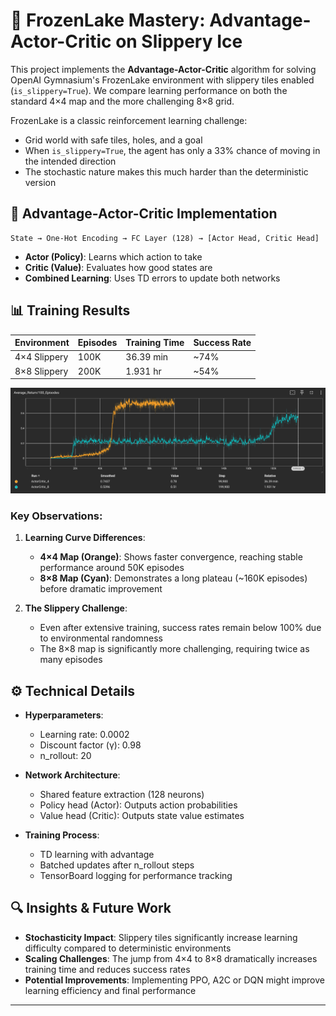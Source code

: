 # 🧊 FrozenLake Mastery: Advantage-Actor-Critic on Slippery Ice

This project implements the **Advantage-Actor-Critic** algorithm for solving OpenAI Gymnasium's FrozenLake environment with slippery tiles enabled (`is_slippery=True`). We compare learning performance on both the standard 4×4 map and the more challenging 8×8 grid.


FrozenLake is a classic reinforcement learning challenge:
- Grid world with safe tiles, holes, and a goal
- When `is_slippery=True`, the agent has only a 33% chance of moving in the intended direction
- The stochastic nature makes this much harder than the deterministic version

## 🧠 Advantage-Actor-Critic Implementation

```
State → One-Hot Encoding → FC Layer (128) → [Actor Head, Critic Head]
```

- **Actor (Policy)**: Learns which action to take
- **Critic (Value)**: Evaluates how good states are
- **Combined Learning**: Uses TD errors to update both networks

## 📊 Training Results

| Environment | Episodes | Training Time | Success Rate |
|-------------|----------|---------------|--------------|
| 4×4 Slippery| 100K     | 36.39 min     | ~74%         |
| 8×8 Slippery| 200K     | 1.931 hr      | ~54%         |

![Advantage-Actor-Critic Training Performance](output/ActorCritic.png)


### Key Observations:

1. **Learning Curve Differences**:
   - **4×4 Map (Orange)**: Shows faster convergence, reaching stable performance around 50K episodes
   - **8×8 Map (Cyan)**: Demonstrates a long plateau (~160K episodes) before dramatic improvement

2. **The Slippery Challenge**:
   - Even after extensive training, success rates remain below 100% due to environmental randomness
   - The 8×8 map is significantly more challenging, requiring twice as many episodes

## ⚙️ Technical Details

- **Hyperparameters**:
  - Learning rate: 0.0002
  - Discount factor (γ): 0.98
  - n_rollout: 20
  
- **Network Architecture**:
  - Shared feature extraction (128 neurons)
  - Policy head (Actor): Outputs action probabilities
  - Value head (Critic): Outputs state value estimates

- **Training Process**:
  - TD learning with advantage
  - Batched updates after n_rollout steps
  - TensorBoard logging for performance tracking


## 🔍 Insights & Future Work

- **Stochasticity Impact**: Slippery tiles significantly increase learning difficulty compared to deterministic environments
- **Scaling Challenges**: The jump from 4×4 to 8×8 dramatically increases training time and reduces success rates
- **Potential Improvements**: Implementing PPO, A2C or DQN might improve learning efficiency and final performance

---
